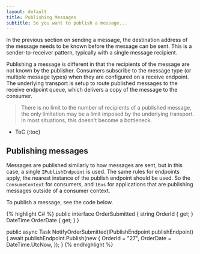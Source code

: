 ```yaml
---
layout: default
title: Publishing Messages
subtitle: So you want to publish a message...
---
```


In the previous section on sending a message, the destination address of the message needs to be known before the message can be sent. This is a sender-to-receiver pattern, typically with a single message recipient.

Publishing a message is different in that the recipients of the message are not known by the publisher. Consumers subscribe to the message type (or multiple message types) when they are configured on a receive endpoint. The underlying transport is setup to route published messages to the receive endpoint queue, which delivers a copy of the message to the consumer.

> There is no limit to the number of recipients of a published message, the only limitation may be a limit imposed by the underlying transport. In most situations, this doesn't become a bottleneck.

* ToC
{:toc}

## Publishing messages

Messages are published similarly to how messages are sent, but in this case, a single `IPublishEndpoint` is used. The same rules for endpoints apply, the nearest instance of the publish endpoint should be used. So the `ConsumeContext` for consumers, and `IBus` for applications that are publishing messages outside of a consumer context.

To publish a message, see the code below.

{% highlight C# %}
public interface OrderSubmitted
{
    string OrderId { get; }
    DateTime OrderDate { get; }
}

public async Task NotifyOrderSubmitted(IPublishEndpoint publishEndpoint)
{
    await publishEndpoint.Publish<OrderSubmitted>(new
    {
        OrderId = "27",
        OrderDate = DateTime.UtcNow,
    });
}
{% endhighlight %}

